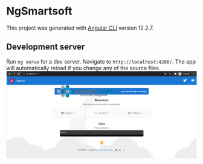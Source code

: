 # NgSmartsoft

This project was generated with [Angular CLI](https://github.com/angular/angular-cli) version 12.2.7.

## Development server

Run `ng serve` for a dev server. Navigate to `http://localhost:4200/`. The app will automatically reload if you change any of the source files.
![alt text](https://github.com/LUISURBM/ng-smartsoft/blob/main/src/assets/banner.png?raw=true)
